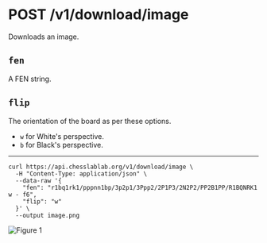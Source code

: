 # POST /v1/download/image

Downloads an image.

## `fen`

A FEN string.

## `flip`

The orientation of the board as per these options.

- `w` for White's perspective.
- `b` for Black's perspective.

---

```text
curl https://api.chesslablab.org/v1/download/image \
  -H "Content-Type: application/json" \
  --data-raw '{
    "fen": "r1bq1rk1/pppnn1bp/3p2p1/3Ppp2/2P1P3/2N2P2/PP2B1PP/R1BQNRK1 w - f6",
    "flip": "w"
  }' \
  --output image.png
```

![Figure 1](https://raw.githubusercontent.com/chesslablab/chess-api/master/docs/post-download-image_01.png)
